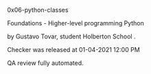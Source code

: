 0x06-python-classes

Foundations - Higher-level programming Python

by Gustavo Tovar, student Holberton School .

Checker was released at 01-04-2021 12:00 PM

QA review fully automated.